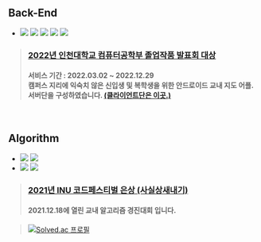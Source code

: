 ## Back-End

- <img src="https://img.shields.io/badge/IntelliJ-000000?style=flat&logo=IntelliJ IDEA&logoColor=white"/> <img src="https://img.shields.io/badge/Spring-6DB33F?style=flat&logo=Spring Boot&logoColor=white"/> <img src="https://img.shields.io/badge/Spring Boot-6DB33F?style=flat&logo=Spring Boot&logoColor=white"/> <img src="https://img.shields.io/badge/Java-6DB33F?style=flat&logo=JAVA&logoColor=white"> <img src="https://img.shields.io/badge/MySQL-4479A1?style=flat&logo=MySQL&logoColor=white">
> ### [2022년 인천대학교 컴퓨터공학부 졸업작품 발표회 대상](https://github.com/liardanc3/inunavi)
> #### __서비스 기간 : 2022.03.02 ~ 2022.12.29<br> 캠퍼스 지리에 익숙치 않은 신입생 및 복학생을 위한 안드로이드 교내 지도 어플.<br>서버단을 구성하였습니다. [(클라이언트단은 이곳.)](https://github.com/RacooLabs/inuNavi)__



<br>


## Algorithm
- <img src="https://img.shields.io/badge/Visual Studio-5C2D91?style=flat&logo=Visual studio&logoColor=white"/> <img src="https://img.shields.io/badge/C++-00599C?style=flat&logo=cplusplus&logoColor=white"/> 
- <img src="https://img.shields.io/badge/IntelliJ-000000?style=flat&logo=IntelliJ IDEA&logoColor=white"/> <img src="https://img.shields.io/badge/Java-6DB33F?style=flat&logo=Java&logoColor=white"/>

> ### [2021년 INU 코드페스티벌 은상 (사실상새내기)](https://www.acmicpc.net/contest/spotboard/727)
> #### __2021.12.18에 열린 교내 알고리즘 경진대회 입니다.__

> [![Solved.ac 프로필](http://mazassumnida.wtf/api/v2/generate_badge?boj=l1ardanc3)](https://solved.ac/l1ardanc3)
